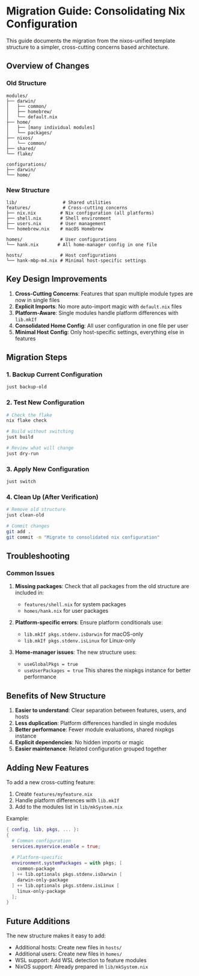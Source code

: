 # Migration Guide: Consolidating Nix Configuration

This guide documents the migration from the nixos-unified template structure to a simpler, cross-cutting concerns based architecture.

## Overview of Changes

### Old Structure
```
modules/
├── darwin/
│   ├── common/
│   ├── homebrew/
│   └── default.nix
├── home/
│   ├── [many individual modules]
│   └── packages/
├── nixos/
│   └── common/
├── shared/
└── flake/

configurations/
├── darwin/
└── home/
```

### New Structure
```
lib/                 # Shared utilities
features/            # Cross-cutting concerns
├── nix.nix         # Nix configuration (all platforms)
├── shell.nix       # Shell environment
├── users.nix       # User management
└── homebrew.nix    # macOS Homebrew

homes/              # User configurations
└── hank.nix       # All home-manager config in one file

hosts/              # Host configurations  
└── hank-mbp-m4.nix # Minimal host-specific settings
```

## Key Design Improvements

1. **Cross-Cutting Concerns**: Features that span multiple module types are now in single files
2. **Explicit Imports**: No more auto-import magic with `default.nix` files
3. **Platform-Aware**: Single modules handle platform differences with `lib.mkIf`
4. **Consolidated Home Config**: All user configuration in one file per user
5. **Minimal Host Config**: Only host-specific settings, everything else in features

## Migration Steps

### 1. Backup Current Configuration
```bash
just backup-old
```

### 2. Test New Configuration
```bash
# Check the flake
nix flake check

# Build without switching
just build

# Review what will change
just dry-run
```

### 3. Apply New Configuration
```bash
just switch
```

### 4. Clean Up (After Verification)
```bash
# Remove old structure
just clean-old

# Commit changes
git add .
git commit -m "Migrate to consolidated nix configuration"
```

## Troubleshooting

### Common Issues

1. **Missing packages**: Check that all packages from the old structure are included in:
   - `features/shell.nix` for system packages
   - `homes/hank.nix` for user packages

2. **Platform-specific errors**: Ensure platform conditionals use:
   - `lib.mkIf pkgs.stdenv.isDarwin` for macOS-only
   - `lib.mkIf pkgs.stdenv.isLinux` for Linux-only

3. **Home-manager issues**: The new structure uses:
   - `useGlobalPkgs = true` 
   - `useUserPackages = true`
   This shares the nixpkgs instance for better performance

## Benefits of New Structure

1. **Easier to understand**: Clear separation between features, users, and hosts
2. **Less duplication**: Platform differences handled in single modules
3. **Better performance**: Fewer module evaluations, shared nixpkgs instance
4. **Explicit dependencies**: No hidden imports or magic
5. **Easier maintenance**: Related configuration grouped together

## Adding New Features

To add a new cross-cutting feature:

1. Create `features/myfeature.nix`
2. Handle platform differences with `lib.mkIf`
3. Add to the modules list in `lib/mkSystem.nix`

Example:
```nix
{ config, lib, pkgs, ... }:
{
  # Common configuration
  services.myservice.enable = true;
  
  # Platform-specific
  environment.systemPackages = with pkgs; [
    common-package
  ] ++ lib.optionals pkgs.stdenv.isDarwin [
    darwin-only-package
  ] ++ lib.optionals pkgs.stdenv.isLinux [
    linux-only-package  
  ];
}
```

## Future Additions

The new structure makes it easy to add:
- Additional hosts: Create new files in `hosts/`
- Additional users: Create new files in `homes/`
- WSL support: Add WSL detection to feature modules
- NixOS support: Already prepared in `lib/mkSystem.nix`